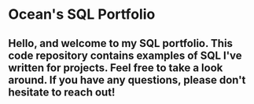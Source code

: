 # Ocean's SQL Portfolio

## Hello, and welcome to my SQL portfolio. This code repository contains examples of SQL I've written for projects. Feel free to take a look around. If you have any questions, please don't hesitate to reach out!
